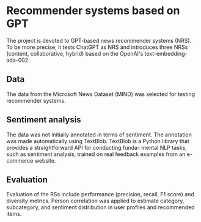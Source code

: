 # Recommender systems based on GPT

The project is devoted to GPT-based news recommender systems (NRS). To be more precise, it tests ChatGPT as NRS and introduces three NRSs (content, collaborative, hybrid) based on the OpenAI's text-embedding-ada-002.

## Data

The data from the Microsoft News Dataset (MIND) was selected for testing recommender systems.

## Sentiment analysis

The data was not initially annotated in terms of sentiment. The annotation was made automatically using TextBlob. TextBlob is a Python library that provides a straightforward API for conducting funda- mental NLP tasks, such as sentiment analysis, trained on real feedback examples from an e-commerce website.

## Evaluation

Evaluation of the RSs include performance (precision, recall, F1 score) and diversity metrics. Person correlation was applied to estimate category, subcategory, and sentiment distribution in user profiles and recommended items. 